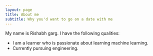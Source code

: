 ```yaml
---
layout: page
title: About me
subtitle: Why you'd want to go on a date with me
---
```


My name is Rishabh garg. I have the following qualities:

- I am a learner who is passionate about learning machine learning.
- Currently pursuing engineering.



